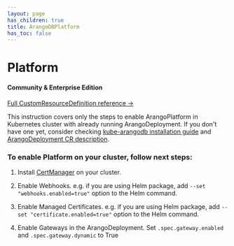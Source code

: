 ```yaml
---
layout: page
has_children: true
title: ArangoDBPlatform
has_toc: false
---
```


# Platform


#### Community & Enterprise Edition

[Full CustomResourceDefinition reference ->](./api/ArangoPlatformStorage.V1Alpha1.md)

This instruction covers only the steps to enable ArangoPlatform in Kubernetes cluster with already running ArangoDeployment.
If you don't have one yet, consider checking [kube-arangodb installation guide](./using-the-operator.md) and [ArangoDeployment CR description](./deployment-resource-reference.md).

### To enable Platform on your cluster, follow next steps:

1) Install [CertManager](https://github.com/cert-manager/cert-manager) on your cluster.
 
2) Enable Webhooks. e.g. if you are using Helm package, add `--set "webhooks.enabled=true"` option to the Helm command.

3) Enable Managed Certificates. e.g. if you are using Helm package, add `--set "certificate.enabled=true"` option to the Helm command.

4) Enable Gateways in the ArangoDeployment. Set `.spec.gateway.enabled` and `.spec.gateway.dynamic` to True
